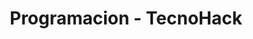 ---
layout: programacion_index
title: Programacion - TecnoHack
permalink: /programacion/
description: "Mantente al día con los últimos artículos sobre ciberseguridad y tecnología en TecnoHack."
---